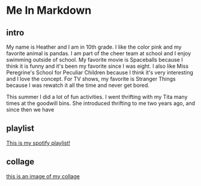# Me In Markdown
## intro
   My name is Heather and I am in 10th grade. I like the color pink and my favorite animal is pandas. I am part of the cheer team at school and I enjoy swimming outside of school. My favorite movie is Spaceballs because I think it is funny and it's been my favorite since I was eight. I also like Miss Peregrine's School for Peculiar Children because I think it's very interesting and I love the concept. For TV shows, my favorite is Stranger Things because I was rewatch it all the time and never get bored. 

 This summer I did a lot of fun activities. I went thrifting with my Tita many times at the goodwill bins. She introduced thrifting to me two years ago, and since then we have 
## playlist
[This is my spotify playlist!]()
## collage
[this is an image of my collage]()
